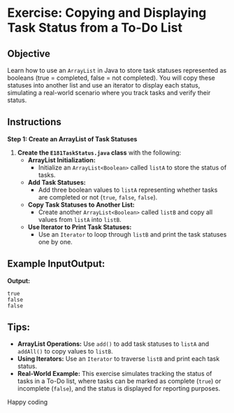 # Exercise: Copying and Displaying Task Status from a To-Do List

## Objective
Learn how to use an `ArrayList` in Java to store task statuses represented as booleans (true = completed, false = not completed). You will copy these statuses into another list and use an iterator to display each status, simulating a real-world scenario where you track tasks and verify their status.

## Instructions

**Step 1: Create an ArrayList of Task Statuses**

1. **Create the `E181TaskStatus.java` class** with the following:
    - **ArrayList Initialization:**
        - Initialize an `ArrayList<Boolean>` called `listA` to store the status of tasks.
    - **Add Task Statuses:**
        - Add three boolean values to `listA` representing whether tasks are completed or not (`true`, `false`, `false`).
    - **Copy Task Statuses to Another List:**
        - Create another `ArrayList<Boolean>` called `listB` and copy all values from `listA` into `listB`.
    - **Use Iterator to Print Task Statuses:**
        - Use an `Iterator` to loop through `listB` and print the task statuses one by one.

## Example InputOutput:

**Output:**

```plaintext
true
false
false
```

## Tips:

- **ArrayList Operations:** Use `add()` to add task statuses to `listA` and `addAll()` to copy values to `listB`.
- **Using Iterators:** Use an `Iterator` to traverse `listB` and print each task status.
- **Real-World Example:** This exercise simulates tracking the status of tasks in a To-Do list, where tasks can be marked as complete (`true`) or incomplete (`false`), and the status is displayed for reporting purposes.

Happy coding